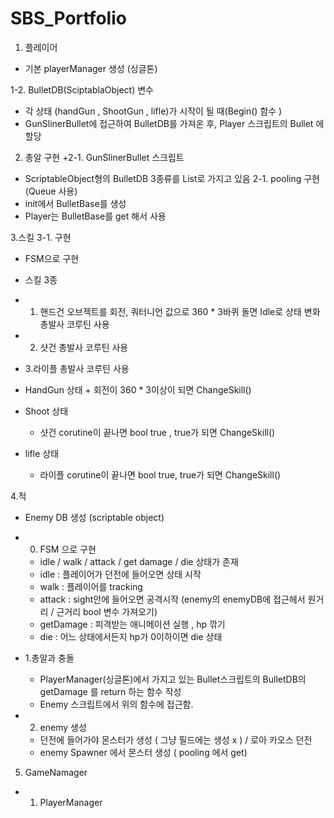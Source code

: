 # SBS_Portfolio

1. 플레이어
  + 기본 playerManager 생성 (싱글톤)

1-2. BulletDB(SciptablaObject) 변수
  + 각 상태 (handGun , ShootGun , lifle)가 시작이 될 때(Begin() 함수 )
  + GunSlinerBullet에 접근하여 BulletDB를 가져온 후, Player 스크립트의 Bullet 에 할당

2. 총알 구현
  +2-1. GunSlinerBullet 스크립트
  + ScriptableObject형의 BulletDB 3종류를 List로 가지고 있음
2-1. pooling 구현 (Queue 사용)
  + init에서 BulletBase를 생성
  + Player는 BulletBase를 get 해서 사용

3.스킬
3-1. 구현
  + FSM으로 구현
  + 스킬 3종
  + 1. 핸드건
    오브젝트를 회전, 쿼터니언 값으로 360 * 3바퀴 돌면 Idle로 상태 변화
    총발사 코루틴 사용
  + 2. 샷건
    총발사 코루틴 사용
  + 3.라이플
    총발사 코루틴 사용

  +  HandGun 상태
    + 회전이 360 * 3이상이 되면 ChangeSkill()
  + Shoot 상태
    + 샷건 corutine이 끝나면 bool true , true가 되면 ChangeSkill()
  + lifle 상태
    + 라이플 corutine이 끝나면 bool true, true가 되면 ChangeSkill()

4.적
  + Enemy DB 생성 (scriptable object)
  + 0. FSM 으로 구현
    + idle / walk / attack / get damage / die 상태가 존재
    + idle : 플레이어가 던전에 들어오면 상태 시작
    + walk : 플레이어를 tracking
    + attack : sight안에 들어오면 공격시작 (enemy의 enemyDB에 접근헤서 원거리 / 근거리 bool 변수 가져오기)
    + getDamage : 피격받는 애니메이션 실행 , hp 깎기
    + die : 어느 상태에서든지 hp가 0이하이면 die 상태
      
  + 1.총알과 충돌
    + PlayerManager(싱글톤)에서 가지고 있는 Bullet스크립트의 BulletDB의 getDamage 를 return 하는 함수 작성
    + Enemy 스크립트에서 위의 함수에 접근함.
  + 2. enemy 생성
    + 던전에 들어가야 몬스터가 생성 ( 그냥 필드에는 생성 x ) / 로아 카오스 던전
    + enemy Spawner 에서 몬스터 생성 ( pooling 에서 get)
    
5. GameNamager
  + 1. PlayerManager
   
